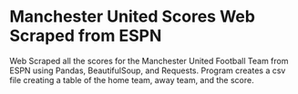 # Manchester United Scores Web Scraped from ESPN 
Web Scraped all the scores for the Manchester United Football Team from ESPN using Pandas, BeautifulSoup, and Requests. Program creates a csv file creating a table of the home team, away team, and the score.  


